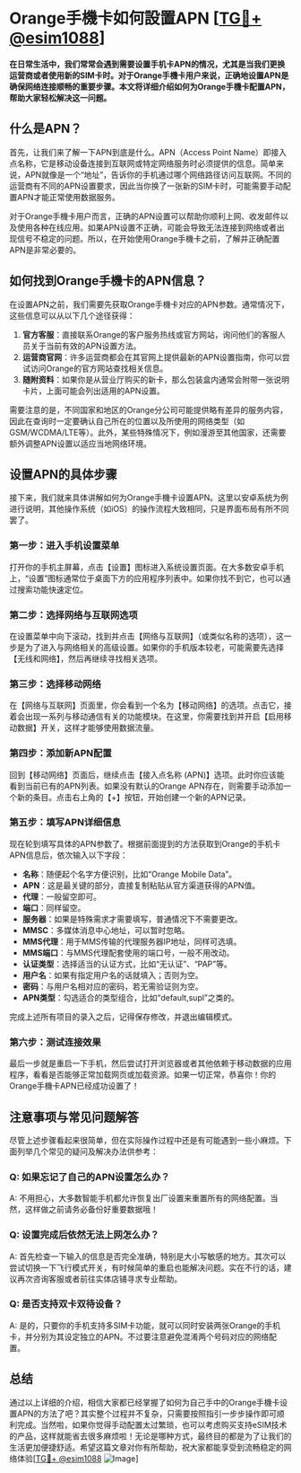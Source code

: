 # Orange手機卡如何設置APN [[TG💪+ @esim1088](https://t.me/s/esim1088)]

**在日常生活中，我们常常会遇到需要设置手机卡APN的情况，尤其是当我们更换运营商或者使用新的SIM卡时。对于Orange手機卡用户来说，正确地设置APN是确保网络连接顺畅的重要步骤。本文将详细介绍如何为Orange手機卡配置APN，帮助大家轻松解决这一问题。**

## 什么是APN？

首先，让我们来了解一下APN到底是什么。APN（Access Point Name）即接入点名称，它是移动设备连接到互联网或特定网络服务时必须提供的信息。简单来说，APN就像是一个“地址”，告诉你的手机通过哪个网络路径访问互联网。不同的运营商有不同的APN设置要求，因此当你换了一张新的SIM卡时，可能需要手动配置APN才能正常使用数据服务。

对于Orange手機卡用户而言，正确的APN设置可以帮助你顺利上网、收发邮件以及使用各种在线应用。如果APN设置不正确，可能会导致无法连接到网络或者出现信号不稳定的问题。所以，在开始使用Orange手機卡之前，了解并正确配置APN是非常必要的。

## 如何找到Orange手機卡的APN信息？

在设置APN之前，我们需要先获取Orange手機卡对应的APN参数。通常情况下，这些信息可以从以下几个途径获得：

1. **官方客服**：直接联系Orange的客户服务热线或官方网站，询问他们的客服人员关于当前有效的APN设置方法。
2. **运营商官网**：许多运营商都会在其官网上提供最新的APN设置指南，你可以尝试访问Orange的官方网站查找相关信息。
3. **随附资料**：如果你是从营业厅购买的新卡，那么包装盒内通常会附带一张说明卡片，上面可能会列出适用的APN设置。

需要注意的是，不同国家和地区的Orange分公司可能提供略有差异的服务内容，因此在查询时一定要确认自己所在的位置以及所使用的网络类型（如GSM/WCDMA/LTE等）。此外，某些特殊情况下，例如漫游至其他国家，还需要额外调整APN设置以适应当地网络环境。

## 设置APN的具体步骤

接下来，我们就来具体讲解如何为Orange手機卡设置APN。这里以安卓系统为例进行说明，其他操作系统（如iOS）的操作流程大致相同，只是界面布局有所不同罢了。

### 第一步：进入手机设置菜单

打开你的手机主屏幕，点击【设置】图标进入系统设置页面。在大多数安卓手机上，“设置”图标通常位于桌面下方的应用程序列表中。如果你找不到它，也可以通过搜索功能快速定位。

### 第二步：选择网络与互联网选项

在设置菜单中向下滚动，找到并点击【网络与互联网】（或类似名称的选项），这一步是为了进入与网络相关的高级设置。如果你的手机版本较老，可能需要先选择【无线和网络】，然后再继续寻找相关选项。

### 第三步：选择移动网络

在【网络与互联网】页面里，你会看到一个名为【移动网络】的选项。点击它，接着会出现一系列与移动通信有关的功能模块。在这里，你需要找到并开启【启用移动数据】开关，这样才能够使用数据流量。

### 第四步：添加新APN配置

回到【移动网络】页面后，继续点击【接入点名称 (APN)】选项。此时你应该能看到当前已有的APN列表。如果没有默认的Orange APN存在，则需要手动添加一个新的条目。点击右上角的【+】按钮，开始创建一个新的APN记录。

### 第五步：填写APN详细信息

现在轮到填写具体的APN参数了。根据前面提到的方法获取到Orange的手机卡APN信息后，依次输入以下字段：
- **名称**：随便起个名字方便识别，比如“Orange Mobile Data”。
- **APN**：这是最关键的部分，直接复制粘贴从官方渠道获得的APN值。
- **代理**：一般留空即可。
- **端口**：同样留空。
- **服务器**：如果是特殊需求才需要填写，普通情况下不需要更改。
- **MMSC**：多媒体消息中心地址，可以暂时忽略。
- **MMS代理**：用于MMS传输的代理服务器IP地址，同样可选填。
- **MMS端口**：与MMS代理配套使用的端口号，一般不用改动。
- **认证类型**：选择适当的认证方式，比如“无认证”、“PAP”等。
- **用户名**：如果有指定用户名的话就填入；否则为空。
- **密码**：与用户名相对应的密码，若无需验证则为空。
- **APN类型**：勾选适合的类型组合，比如“default,supl”之类的。

完成上述所有项目的录入之后，记得保存修改，并退出编辑模式。

### 第六步：测试连接效果

最后一步就是重启一下手机，然后尝试打开浏览器或者其他依赖于移动数据的应用程序，看看是否能够正常加载网页或加载资源。如果一切正常，恭喜你！你的Orange手機卡APN已经成功设置了！

## 注意事项与常见问题解答

尽管上述步骤看起来很简单，但在实际操作过程中还是有可能遇到一些小麻烦。下面列举几个常见的疑问及解决办法供参考：

### Q: 如果忘记了自己的APN设置怎么办？
A: 不用担心，大多数智能手机都允许恢复出厂设置来重置所有的网络配置。当然，这样做之前请务必备份好重要数据哦！

### Q: 设置完成后依然无法上网怎么办？
A: 首先检查一下输入的信息是否完全准确，特别是大小写敏感的地方。其次可以尝试切换一下飞行模式开关，有时候简单的重启也能解决问题。实在不行的话，建议再次咨询客服或者前往实体店铺寻求专业帮助。

### Q: 是否支持双卡双待设备？
A: 是的，只要你的手机支持多SIM卡功能，就可以同时安装两张Orange的手机卡，并分别为其设定独立的APN。不过要注意避免混淆两个号码对应的网络配置。

## 总结

通过以上详细的介绍，相信大家都已经掌握了如何为自己手中的Orange手機卡设置APN的方法了吧？其实整个过程并不复杂，只需要按照指引一步步操作即可顺利完成。当然啦，如果你觉得手动配置太过繁琐，也可以考虑购买支持eSIM技术的产品，这样就能省去很多麻烦啦！无论是哪种方式，最终目的都是为了让我们的生活更加便捷舒适。希望这篇文章对你有所帮助，祝大家都能享受到流畅稳定的网络体验[[TG💪+ @esim1088](https://t.me/s/esim1088) ![Image](https://i.postimg.cc/4NQfJmqS/Snipaste-2025-05-13-00-14-12.png)]